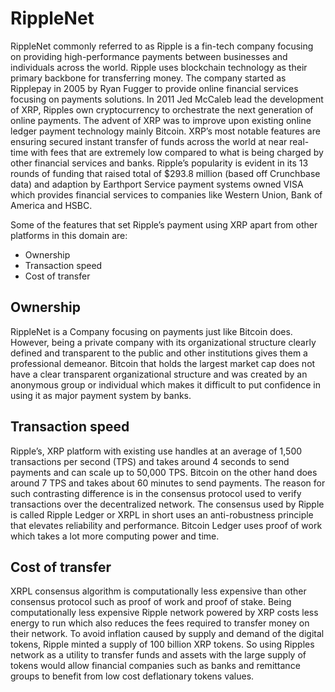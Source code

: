 
# RippleNet
RippleNet commonly referred to as Ripple is a fin-tech company focusing on providing high-performance payments between businesses and individuals across the world. Ripple uses blockchain technology as their primary backbone for transferring money. The company started as Ripplepay in 2005 by Ryan Fugger to provide online financial services focusing on payments solutions. In 2011 Jed McCaleb lead the development of XRP, Ripples own cryptocurrency to orchestrate the next generation of online payments. The advent of XRP was to improve upon existing online ledger payment technology mainly Bitcoin. XRP’s most notable features are ensuring secured instant transfer of funds across the world at near real-time with fees that are extremely low compared to what is being charged by other financial services and banks. Ripple’s popularity is evident in its 13 rounds of funding that raised total of $293.8 million (based off Crunchbase data) and adaption by Earthport Service payment systems owned VISA which provides financial services to companies like Western Union, Bank of America and HSBC.

Some of the features that set Ripple’s payment using XRP apart from other platforms in this domain are:
* Ownership
* Transaction speed
* Cost of transfer

## Ownership
RippleNet is a Company focusing on payments just like Bitcoin does. However, being a private company with its organizational structure clearly defined and transparent to the public and other institutions gives them a professional demeanor. Bitcoin that holds the largest market cap does not have a clear transparent organizational structure and was created by an anonymous group or individual which makes it difficult to put confidence in using it as major payment system by banks.  

## Transaction speed
Ripple’s, XRP platform with existing use handles at an average of 1,500 transactions per second (TPS) and takes around 4 seconds to send payments and can scale up to 50,000 TPS. Bitcoin on the other hand does around 7 TPS and takes about 60 minutes to send payments. The reason for such contrasting difference is in the consensus protocol used to verify transactions over the decentralized network. The consensus used by Ripple is called Ripple Ledger or XRPL in short uses an anti-robustness principle that elevates reliability and performance. Bitcoin Ledger uses proof of work which takes a lot more computing power and time.

## Cost of transfer
XRPL consensus algorithm is computationally less expensive than other consensus protocol such as proof of work and proof of stake. Being computationally less expensive Ripple network powered by XRP costs less energy to run which also reduces the fees required to transfer money on their network. To avoid inflation caused by supply and demand of the digital tokens, Ripple minted a supply of 100 billion XRP tokens. So using Ripples network as a utility to transfer funds and assets with the large supply of tokens would allow financial companies such as banks and remittance groups to benefit from low cost deflationary tokens values.